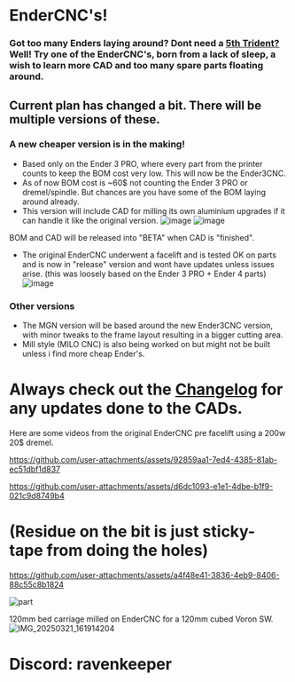 # EnderCNC's!

### Got too many Enders laying around? Dont need a [5th Trident?](https://github.com/yell3D/Ender3dent) Well! Try one of the EnderCNC's, born from a lack of sleep, a wish to learn more CAD and too many spare parts floating around.

## Current plan has changed a bit. There will be multiple versions of these.

### A new cheaper version is in the making!

- Based only on the Ender 3 PRO, where every part from the printer counts to keep the BOM cost very low. This will now be the Ender3CNC.
- As of now BOM cost is ~60$ not counting the Ender 3 PRO or dremel/spindle. But chances are you have some of the BOM laying around already.
- This version will include CAD for milling its own aluminium upgrades if it can handle it like the original version. 
![image](https://github.com/user-attachments/assets/3a60e448-90f1-4841-9d86-d10b3f50f8b8)
![image](https://github.com/user-attachments/assets/c6b2a780-6825-4004-8868-e7fe5fd41072)

BOM and CAD will be released into "BETA" when CAD is "finished".


- The original EnderCNC underwent a facelift and is tested OK on parts and is now in "release" version and wont have updates unless issues arise. (this was loosely based on the Ender 3 PRO + Ender 4 parts)
![image](https://github.com/user-attachments/assets/9c401c66-4c9e-4997-86d7-50659553de69)


### Other versions

- The MGN version will be based around the new Ender3CNC version, with minor tweaks to the frame layout resulting in a bigger cutting area.
- Mill style (MILO CNC) is also being worked on but might not be built unless i find more cheap Ender's. 

# Always check out the [Changelog](https://github.com/Futtawuh/EnderCNC/blob/main/Changelog.md) for any updates done to the CADs. 

Here are some videos from the original EnderCNC pre facelift using a 200w 20$ dremel.  

https://github.com/user-attachments/assets/92859aa1-7ed4-4385-81ab-ec51dbf1d837

https://github.com/user-attachments/assets/d6dc1093-e1e1-4dbe-b1f9-021c9d8749b4

# (Residue on the bit is just sticky-tape from doing the holes)

https://github.com/user-attachments/assets/a4f48e41-3836-4eb9-8406-88c55c8b1824

![part](https://github.com/user-attachments/assets/84995a64-6b96-4889-8dd5-63da7fdcb275)

120mm bed carriage milled on EnderCNC for a 120mm cubed Voron SW. 
![IMG_20250321_161914204](https://github.com/user-attachments/assets/9a3e3cc3-5c70-4df6-8769-82ac26cb7435)







# Discord: ravenkeeper
